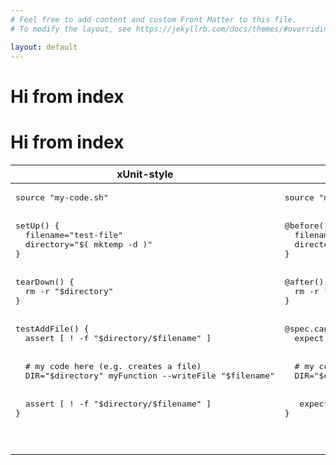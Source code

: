 ```yaml
---
# Feel free to add content and custom Front Matter to this file.
# To modify the layout, see https://jekyllrb.com/docs/themes/#overriding-theme-defaults

layout: default
---
```


# Hi from index


# Hi from index

<table>
  <thead>
    <th>xUnit-style</th>
    <th>BDD-style</th>
  </thead>
  <tr>
    <td>
      <pre lang="sh">source "my-code.sh"
<br />
setUp() {
  filename="test-file"
  directory="$( mktemp -d )"
}
<br />
tearDown() {
  rm -r "$directory"
}
<br />
testAddFile() {
  assert [ ! -f "$directory/$filename" ]
<br />
  # my code here (e.g. creates a file)
  DIR="$directory" myFunction --writeFile "$filename"
<br />
  assert [ ! -f "$directory/$filename" ]
}<pre>
    </td>
    <td>
      <pre lang="sh">source "my-code.sh"
<br />
@before() {
  filename="test-file"
  directory="$( mktemp -d )"
}
<br />
@after() {
  rm -r "$directory"
}
<br />
@spec.can_add_file() {
  expect { ls "$directory" } not toContain "$filename"
<br />
  # my code here (e.g. creates a file)
  DIR="$directory" myFunction --writeFile "$filename"
<br />
   expect { ls "$directory" } toContain "$filename"
}<pre>
    </td>
  </tr>
</table>